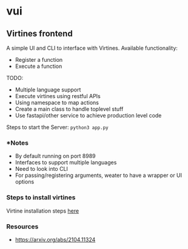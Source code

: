 # vui

## Virtines frontend

A simple UI and CLI to interface with Virtines. Available functionality:
- Register a function
- Execute a function

TODO:
- Multiple language support
- Execute virtines using restful APIs
- Using namespace to map actions
- Create a main class to handle toplevel stuff
- Use fastapi/other service to achieve production level code

Steps to start the Server:
```python3 app.py```

### *Notes
- By default running on port 8989
- Interfaces to support multiple languages
- Need to look into CLI
- For passing/registering arguments, weater to have a wrapper or UI options

### Steps to install virtines
Virtine installation steps [here](install_steps_and_resources.md)

### Resources
- https://arxiv.org/abs/2104.11324
